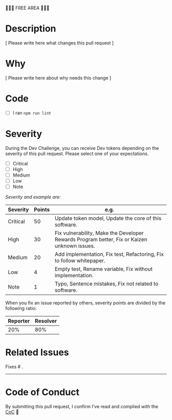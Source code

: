 🍧🍭🍰 FREE AREA 🎪🎠🎢

# Description

[ Please write here what changes this pull request ]

# Why

[ Please write here about why needs this change ]

# Code

- [ ] I ran `npm run lint`

# Severity

During the Dev Challenge, you can receive Dev tokens depending on the severity of this pull request. Please select one of your expectations.

- [ ] Critical
- [ ] High
- [ ] Medium
- [ ] Low
- [ ] Note

_Severity and example are:_

| Severity | Points | e.g.                                                                                        |
| -------- | ------ | ------------------------------------------------------------------------------------------- |
| Critical | 50     | Update token model, Update the core of this software.                                       |
| High     | 30     | Fix vulnerability, Make the Developer Rewards Program better, Fix or Kaizen unknown issues. |
| Medium   | 20     | Add implementation, Fix test, Refactoring, Fix to follow whitepaper.                        |
| Low      | 4      | Empty test, Rename variable, Fix without implementation.                                    |
| Note     | 1      | Typo, Sentence mistakes, Fix not related to software.                                       |

When you fix an issue reported by others, severity points are divided by the following ratio:

| Reporter | Resolver |
| -------- | -------- |
| 20%      | 80%      |

# Related Issues

Fixes # .

---

# Code of Conduct

By submitting this pull request, I confirm I've read and complied with the [CoC](https://github.com/dev-protocol/repository-token/blob/master/CODE_OF_CONDUCT.md) 🖖
